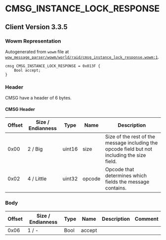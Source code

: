 # CMSG_INSTANCE_LOCK_RESPONSE

## Client Version 3.3.5

### Wowm Representation

Autogenerated from `wowm` file at [`wow_message_parser/wowm/world/raid/cmsg_instance_lock_response.wowm:1`](https://github.com/gtker/wow_messages/tree/main/wow_message_parser/wowm/world/raid/cmsg_instance_lock_response.wowm#L1).
```rust,ignore
cmsg CMSG_INSTANCE_LOCK_RESPONSE = 0x013F {
    Bool accept;
}
```
### Header

CMSG have a header of 6 bytes.

#### CMSG Header

| Offset | Size / Endianness | Type   | Name   | Description |
| ------ | ----------------- | ------ | ------ | ----------- |
| 0x00   | 2 / Big           | uint16 | size   | Size of the rest of the message including the opcode field but not including the size field.|
| 0x02   | 4 / Little        | uint32 | opcode | Opcode that determines which fields the message contains.|

### Body

| Offset | Size / Endianness | Type | Name | Description | Comment |
| ------ | ----------------- | ---- | ---- | ----------- | ------- |
| 0x06 | 1 / - | Bool | accept |  |  |

